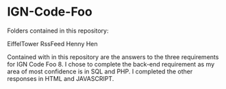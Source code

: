 # IGN-Code-Foo

Folders contained in this repository:

EiffelTower
RssFeed
Henny Hen

Contained with in this repository are the answers to the three requirements for IGN Code Foo 8.  I chose to complete the back-end        requirement as my area of most confidence is in SQL and PHP. I completed the other responses in HTML and JAVASCRIPT.  
